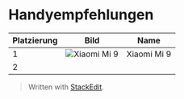 # Handyempfehlungen
|Platzierung|Bild|Name|
|--|--|--|
|1|![Xiaomi Mi 9](https://cdn.idealo.com/folder/Product/6482/4/6482454/s1_produktbild_max_1/xiaomi-mi-9.jpg)|Xiaomi Mi 9|
|2|||


> Written with [StackEdit](https://stackedit.io/).
<!--stackedit_data:
eyJoaXN0b3J5IjpbNDgzNTExNzI4LDQ4MzUxMTcyOF19
-->